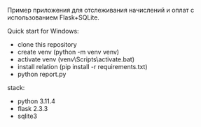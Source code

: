 Пример приложения для отслеживания начислений и оплат с использованием Flask+SQLite.

Quick start for Windows:
- clone this repository
- create venv (python -m venv venv)
- activate venv (venv\Scripts\activate.bat)
- install relation (pip install -r requirements.txt)
- python report.py

stack:
- python 3.11.4
- flask 2.3.3
- sqlite3

